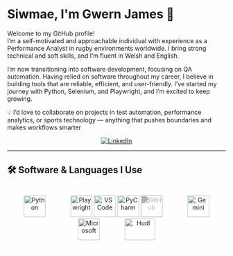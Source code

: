 # Siwmae, I'm Gwern James 🏴󠁧󠁢󠁷󠁬󠁳󠁿

Welcome to my GitHub profile!  
I’m a self-motivated and approachable individual with experience as a Performance Analyst in rugby environments worldwide. I bring strong technical and soft skills, and I’m fluent in Welsh and English.

I’m now transitioning into software development, focusing on QA automation. Having relied on software throughout my career, I believe in building tools that are reliable, efficient, and user-friendly.
I’ve started my journey with Python, Selenium, and Playwright, and I’m excited to keep growing.

💡 I’d love to collaborate on projects in test automation, performance analytics, or sports technology — anything that pushes boundaries and makes workflows smarter

<p align="center">
  <a href="https://www.linkedin.com/in/gwernjames/" target="_blank">
    <img src="https://img.shields.io/badge/LinkedIn-%230077B5.svg?&style=for-the-badge&logo=linkedin&logoColor=white" alt="LinkedIn"/>
  </a>
</p>

---

## 🛠️ Software & Languages I Use

<div align="center" style="background-color: rgba(255,255,255,0.4); padding: 20px; border-radius: 12px; display: inline-block;">

  <!-- Python -->
  <img src="https://cdn.jsdelivr.net/gh/devicons/devicon/icons/python/python-original.svg" alt="Python" width="50" height="50"/>
  
  <!-- Selenium (white) -->
  <img src="https://cdn.jsdelivr.net/gh/devicons/devicon/icons/selenium/selenium-original.svg" alt="Selenium" width="50" height="50" style="filter: brightness(0) invert(1);"/>
  
  <!-- Playwright -->
  <img src="https://cdn.jsdelivr.net/gh/microsoft/playwright@main/assets/playwright-logo.svg" alt="Playwright" width="50" height="50"/>
  
  <!-- VS Code -->
  <img src="https://cdn.jsdelivr.net/gh/devicons/devicon/icons/vscode/vscode-original.svg" alt="VS Code" width="50" height="50"/>
  
  <!-- PyCharm -->
  <img src="https://cdn.jsdelivr.net/gh/devicons/devicon/icons/pycharm/pycharm-original.svg" alt="PyCharm" width="50" height="50"/>
  
  <!-- GitHub (light gray) -->
  <img src="https://cdn.jsdelivr.net/gh/devicons/devicon/icons/github/github-original.svg" alt="GitHub" width="50" height="50" style="filter: brightness(0) invert(0.7);"/>
  
  <!-- ChatGPT (white) -->
  <img src="https://cdn.jsdelivr.net/gh/simple-icons/simple-icons/icons/openai.svg" alt="ChatGPT" width="50" height="50" style="filter: brightness(0) invert(1);"/>
  
  <!-- Gemini (colorful) -->
  <img src="https://cdn.jsdelivr.net/gh/simple-icons/simple-icons/icons/googlegemini.svg" alt="Gemini" width="50" height="50"/>
  
  <!-- Microsoft -->
  <img src="https://cdn.jsdelivr.net/gh/devicons/devicon/icons/windows8/windows8-original.svg" alt="Microsoft" width="50" height="50"/>
  
  <!-- macOS (white apple) -->
  <img src="https://cdn.jsdelivr.net/gh/devicons/devicon/icons/apple/apple-original.svg" alt="macOS" width="50" height="50" style="filter: brightness(0) invert(1);"/>
  
  <!-- Hudl -->
  <img src="https://seeklogo.com/images/H/hudl-logo-82E6587A42-seeklogo.com.png" alt="Hudl" width="70" height="50"/>

</div>
